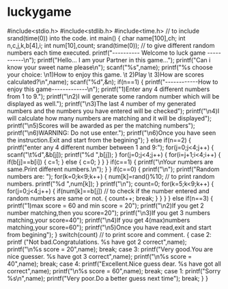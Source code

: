 # luckygame
#include<stdio.h>
#include<stdlib.h>
#include<time.h>                             // to include srand(time(0)) into the code.
int main()
{
 char name[100],ch;
int n,c,j,k,b[4],i;
int num[10],count;
srand(time(0));                               // to give different random numbers each time executed.
printf("---------- Welcome to luck game -----------\n");
printf("Hello... I am your Partner in this game...");
printf("Can i know your sweet name please\n");
scanf("%s",name);
printf("%s choose your choice: \n1)How to enjoy this game. \t 2)Play \t 3)How are scores calculated?\n",name);
scanf("%d",&n);
if(n==1)
{
    printf("------------How to enjoy this game-------------\n");
    printf("1)Enter any 4 different numbers from 1 to 9.");
    printf("\n2)I will generate some random number which will be displayed as well.");
    printf("\n3)The last 4 number of my generated numbers and the numbers you have entered will be checked");
    printf("\n4)I will calculate how many numbers are matching and it will be displayed");
    printf("\n5)Scores will be awarded as per the matching numbers");
    printf("\n6)WARNING: Do not use enter.");
    printf("\n6)Once you have seen the instruction.Exit and start from the begining");
}
else if(n==2)
{
     printf("enter any 4 different number between 1 and 9:");
     for(j=0;j<4;j++)
     {
         scanf("\t%d",&b[j]);
         printf("%d ",b[j]);
     }
     for(j=0;j<4;j++)
     {
         for(i=j+1;i<4;i++)
         {
             if(b[j]==b[i])
             {
                 c=1;
             }
             else
             {
                 c=0;
             }
         }
     }
     if(c==1)
     {
         printf("\nYour numbers are same.Print different numbers.\n");
     }
}
     if(c==0)
     {
     printf("\n");
    printf("Random numbers are: ");
    for(k=0;k<9;k++)
    {
        num[k]=rand()%10;                      // to print random numbers.
        printf("%d ",num[k]);
    }
   printf("\n");
   count=0;
    for(k=5;k<9;k++)
    {
        for(j=0;j<4;j++)
        {
           if(num[k]==b[j])                      // to check if the number entered and random numbers are same or not. 
          {
             count++;
             break; 
          }
        }
      }
     }
 else if(n==3)
 {
     printf("1)max score = 60 and min score = 20");
     printf("\n2)If you get 2 number matching,then you score=20");
     printf("\n3)If you get 3 numbers matching,your score=40");
     printf("\n4)If you get 4(max)numbers matching,your score=60");
     printf("\n5)Once you have read,exit and start from begining");
 }
 switch(count)                                                           // to print score and comment.
 {
     case 2:
          printf
          ("Not bad.Congratulations. %s have got 2 correct",name);
          printf("\n%s score = 20",name);
          break;
     case 3:
           printf("Very good.You are nice guesser. %s have got 3 correct",name);
           printf("\n%s score = 40",name);
           break;
     case 4:
          printf("Excellent.Nice guess dear. %s have got all correct",name);
          printf("\n%s score = 60",name);
          break;
     case 1:
         printf("Sorry %s\n",name);
         printf("Very poor.Do a better guess next time");
         break;
 }
}
